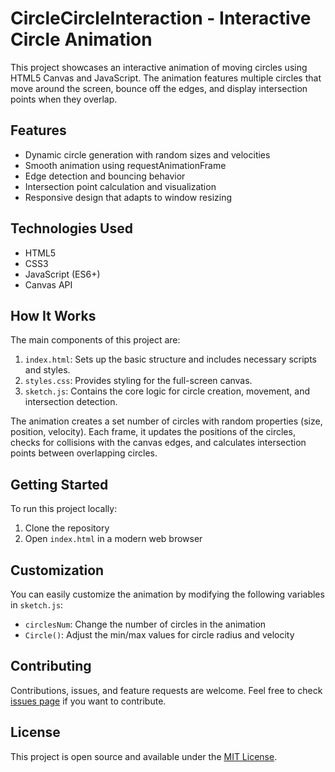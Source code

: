 # CircleCircleInteraction - Interactive Circle Animation

This project showcases an interactive animation of moving circles using HTML5 Canvas and JavaScript. The animation features multiple circles that move around the screen, bounce off the edges, and display intersection points when they overlap.

## Features

- Dynamic circle generation with random sizes and velocities
- Smooth animation using requestAnimationFrame
- Edge detection and bouncing behavior
- Intersection point calculation and visualization
- Responsive design that adapts to window resizing

## Technologies Used

- HTML5
- CSS3
- JavaScript (ES6+)
- Canvas API

## How It Works

The main components of this project are:

1. `index.html`: Sets up the basic structure and includes necessary scripts and styles.
2. `styles.css`: Provides styling for the full-screen canvas.
3. `sketch.js`: Contains the core logic for circle creation, movement, and intersection detection.

The animation creates a set number of circles with random properties (size, position, velocity). Each frame, it updates the positions of the circles, checks for collisions with the canvas edges, and calculates intersection points between overlapping circles.

## Getting Started

To run this project locally:

1. Clone the repository
2. Open `index.html` in a modern web browser

## Customization

You can easily customize the animation by modifying the following variables in `sketch.js`:

- `circlesNum`: Change the number of circles in the animation
- `Circle()`: Adjust the min/max values for circle radius and velocity

## Contributing

Contributions, issues, and feature requests are welcome. Feel free to check [issues page](link-to-your-issues-page) if you want to contribute.

## License

This project is open source and available under the [MIT License](link-to-license).